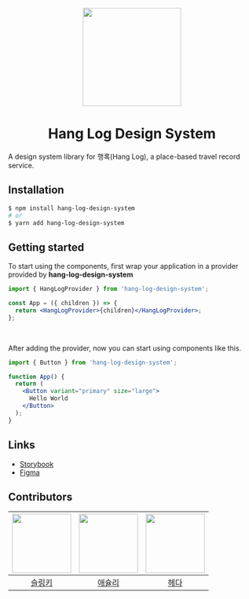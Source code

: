 <p align="center">
  <a href="https://ant.design">
    <img width="200" src="https://github.com/hang-log-design-system/design-system/assets/51967731/f0dcb43d-2f7b-4d29-b314-69f24b15184f">
  </a>
</p>

<h1 align="center">Hang Log Design System</h1>

A design system library for 행록(Hang Log), a place-based travel record service.

## Installation

```sh
$ npm install hang-log-design-system
# or
$ yarn add hang-log-design-system
```

## Getting started

To start using the components, first wrap your application in a provider provided by **hang-log-design-system**

```jsx
import { HangLogProvider } from 'hang-log-design-system';

const App = ({ children }) => {
  return <HangLogProvider>{children}</HangLogProvider>;
};
```

<br>

After adding the provider, now you can start using components like this.

```jsx
import { Button } from 'hang-log-design-system';

function App() {
  return (
    <Button variant="primary" size="large">
      Hello World
    </Button>
  );
}
```

## Links

- [Storybook](https://64ae1170f3ddc89ef85a4950-ilhsbvhemf.chromatic.com/)
- [Figma](https://www.figma.com/file/rJUqeL7LUnJjCPQNmQ3BZc/design-system?type=design&node-id=1%3A2854&mode=design&t=nVD5D8xFhO9Dkg6g-1)

## Contributors

| <img src="https://avatars.githubusercontent.com/u/45068522?v=4" width="120" height="120"> | <img src ="https://avatars.githubusercontent.com/u/51967731?v=4" width="120" height="120"> | <img src ="https://avatars.githubusercontent.com/u/102305630?v=4" width="120" height="120"> |
| :---------------------------------------------------------------------------------------: | :----------------------------------------------------------------------------------------: | :-----------------------------------------------------------------------------------------: |
|                         [슬링키](https://github.com/dladncks1217)                         |                          [애슐리](https://github.com/ashleysyheo)                          |                             [헤다](https://github.com/Dahyeeee)                             |
